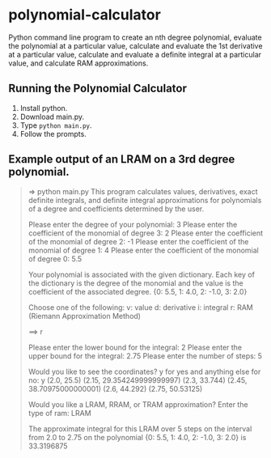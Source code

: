 # polynomial-calculator
Python command line program to create an nth degree polynomial, evaluate the polynomial at a particular value, calculate and evaluate the 1st derivative at a particular value, calculate and evaluate a definite integral at a particular value, and calculate RAM approximations.

## Running the Polynomial Calculator
1. Install python.
1. Download main.py.
1. Type `python main.py`.
1. Follow the prompts.

## Example output of an LRAM on a 3rd degree polynomial.

>=> python main.py
>This program calculates values, derivatives, exact definite
>integrals, and definite integral approximations for polynomials
>of a degree and coefficients determined by the user.
>
>Please enter the degree of your polynomial: 3
>Please enter the coefficient of the monomial of degree 3: 2
>Please enter the coefficient of the monomial of degree 2: -1
>Please enter the coefficient of the monomial of degree 1: 4
>Please enter the coefficient of the monomial of degree 0: 5.5
>
>Your polynomial is associated with the given dictionary. Each
>key of the dictionary is the degree of the monomial
>and the value is the coefficient of the associated degree.
>{0: 5.5, 1: 4.0, 2: -1.0, 3: 2.0}
>
>Choose one of the following:
>   v: value
>   d: derivative
>   i: integral
>   r: RAM (Riemann Approximation Method)
>
>==> r
>
>Please enter the lower bound for the integral: 2
>Please enter the upper bound for the integral: 2.75
>Please enter the number of steps: 5
>
>Would you like to see the coordinates? y for yes and anything else for no: y
>(2.0, 25.5)
>(2.15, 29.354249999999997)
>(2.3, 33.744)
>(2.45, 38.70975000000001)
>(2.6, 44.292)
>(2.75, 50.53125)
>
>Would you like a LRAM, RRAM, or TRAM approximation? Enter the type of ram: LRAM
>
>The approximate integral for this LRAM over 5 steps on the interval from  2.0  to  2.75  on the polynomial  {0: 5.5, 1: 4.0, 2: -1.0, 3: 2.0}  is  33.3196875
